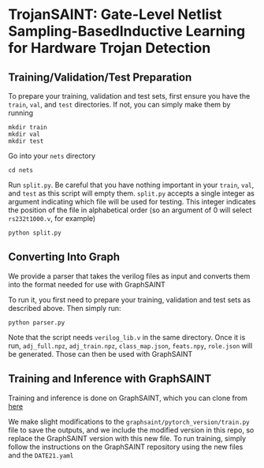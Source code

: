 # TrojanSAINT: Gate-Level Netlist Sampling-BasedInductive Learning for Hardware Trojan Detection

## Training/Validation/Test Preparation

To prepare your training, validation and test sets, first ensure you have the `train`, `val`, and `test` directories. If not, you can simply make them by running

```
mkdir train
mkdir val
mkdir test
```
Go into your `nets` directory
```
cd nets
```
Run `split.py`. Be careful that you have nothing important in your `train`, `val`, and `test` as this script will empty them. `split.py` accepts a single integer as argument indicating which file will be used for testing. This integer indicates the position of the file in alphabetical order (so an argument of 0 will select `rs232t1000.v`, for example)
```
python split.py
```

## Converting Into Graph
We provide a parser that takes the verilog files as input and converts them into the format needed for use with GraphSAINT

To run it, you first need to prepare your training, validation and test sets as described above. Then simply run:
```
python parser.py
```
Note that the script needs `verilog_lib.v` in the same directory. Once it is run, `adj_full.npz`, `adj_train.npz`, `class_map.json`, `feats.npy`, `role.json` will be generated. Those can then be used with GraphSAINT

## Training and Inference with GraphSAINT

Training and inference is done on GraphSAINT, which you can clone from [here](https://github.com/GraphSAINT/GraphSAINT)

We make slight modifications to the `graphsaint/pytorch_version/train.py` file to save the outputs, and we include the modified version in this repo, so replace the GraphSAINT version with this new file. To run training, simply follow the instructions on the GraphSAINT repository using the new files and the `DATE21.yaml`
